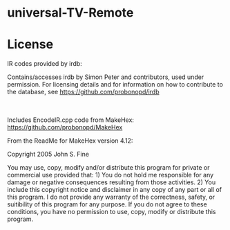 # universal-TV-Remote

# License
IR codes provided by irdb:

Contains/accesses irdb by Simon Peter and contributors, used under permission. For licensing details and for information on how to contribute to the database, see  https://github.com/probonopd/irdb <br><br><br>

Includes EncodeIR.cpp code from MakeHex:
https://github.com/probonopd/MakeHex

From the ReadMe for MakeHex version 4.12:

Copyright 2005 John S. Fine

You may use, copy, modify and/or distribute this program for private or commercial use provided that: 1) You do not hold me responsible for any damage or negative consequences resulting from those activities. 2) You include this copyright notice and disclaimer in any copy of any part or all of this program. I do not provide any warranty of the correctness, safety, or suitibility of this program for any purpose. If you do not agree to these conditions, you have no permission to use, copy, modify or distribute this program.
